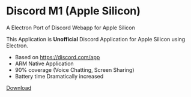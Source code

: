 # Discord M1 (Apple Silicon)
A Electron Port of Discord Webapp for Apple Silicon

This Application is **Unofficial** Discord Application for Apple Silicon using Electron.

- Based on https://discord.com/app
- ARM Native Application
- 90% coverage (Voice Chatting, Screen Sharing)
- Battery time Dramatically increased

[Download](https://www.dropbox.com/s/nb5zzua7hncpuew/Discord%20M1%2021.9.8.922.dmg?dl=0)
